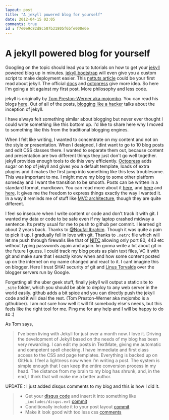 ```yaml
---
layout: post
title: "A jekyll powered blog for yourself"
date: 2012-04-15 02:05
comments: true
id : f7e0e9c82d8c507b31805f6bfe000e6e
---
```


# A jekyll powered blog for yourself

Googling on the topic should lead you to tutorials on how to get your [jekyll](https://github.com/mojombo/jekyll/) powered blog up in minutes.
[jekyll bootstrap](http://jekyllbootstrap.com/) will even give you a custom script to make deployment easier. This [nettuts article](http://net.tutsplus.com/tutorials/other/building-static-sites-with-jekyll/) could be your first read about jekyll. The official [docs](https://github.com/mojombo/jekyll/wiki) and [octopress](http://octopress.org) give more idea. So here I'm going a bit against my first post. More philosophy and less code.

jekyll is originally by [Tom Preston-Werner aka mojombo](https://github.com/mojombo). You can read his blogs [here](http://tom.preston-werner.com/). Out of all of the posts, [blogging like a hacker](http://tom.preston-werner.com/2008/11/17/blogging-like-a-hacker.html) talks about the inception of jekyll.

I have always felt something similar about blogging but never ever thought I could write something like this bottom up. I'd like to share here why I moved to something like this from the traditional blogging engines. 

When I felt like writing, I wanted to concentrate on my content and not on the style or presentation. When I designed, I dint want to go to 10 blog posts and edit CSS classes there. I wanted to separate them out, because content and presentation are two different things they just don't go well together. jekyll provides enough tools to do this very efficiently. [Octopress](http://octopress.org) adds sugar on top of jekyll and gives you a default template, loads of extra plugins and it makes the first jump into something like this less troublesome. This was important to me. I might move my blog to some other platform someday and I want the transition to be smooth. Posts can be written in a standard format, mardkown. You can read more about it [here](http://daringfireball.net/projects/markdown/syntax), and [here](http://github.github.com/github-flavored-markdown/) and [here](https://github.com/rtomayko/rdiscount). It gives me the freedom to express things exactly the way I wanted it. In a way it reminds me of stuff like [MVC architecture](http://en.wikipedia.org/wiki/Model-view-controller), though they are quite different. 

I feel so insecure when I write content or code and don’t track it with git. I wanted my data or code to be safe even if my laptop crashed midway a sentence. Its pretty usual for me to push to github per commit. I learned git about 2 years back. Thanks to [@Noufal Ibrahim](http://twitter.com/noufalibrahim). Though it was quite a pain to pick it up, I gradually fell in love with git. Thanks to `.netrc` file which will let me push through firewalls like that of [NITC](http://www.nitc.ac.in) allowing only port 80, 443 etc without typing passwords again and again. Im gonna write a lot about git in the future I guess. I could track my blog posts as plain text files, VC it with git and make sure that I exactly know when and how some content posted up on the internet on my name changed and react to it. I cant imagine this on blogger. Here I trust SHA1 security of git and [Linus Torvalds](http://en.wikipedia.org/wiki/Linus_Torvalds) over the blogger servers run by Google.

Forgetting all the uber geek stuff, finally jekyll will output a static site to `_site` folder, which you should be able to deploy to any web server in the world easily. github adds a bit spice and you can directly push the jekyll code and it will deal the rest. (Tom Preston-Werner aka mojombo is a githubber). I am not sure how well it will fit somebody else's needs, but this feels like the right tool for me. Ping me for any help and I will be happy to do so :)

As Tom says,

> I’ve been living with Jekyll for just over a month now. I love it. Driving the development of Jekyll based on the needs of my blog has been very rewarding. I can edit my posts in TextMate, giving me automatic and competent spell checking. I have immediate and first class access to the CSS and page templates. Everything is backed up on GitHub. I feel a lightness now when I’m writing a post. The system is simple enough that I can keep the entire conversion process in my head. The distance from my brain to my blog has shrunk, and, in the end, I think that will make me a better author.

UPDATE : 
	I just added disqus comments to my blog and this is how I did it.

> * Get your [disqus code](http://disqus.com/) and insert it into something like `_includes/disqus.ext` [commit](https://github.com/jaseemabid/jaseemabid.github.com/commit/169706808efb4431fded505fe0052cd2d61fcb6a)
> * Conditionally include it to your post layout [commit](https://github.com/jaseemabid/jaseemabid.github.com/commit/8c5c565c27cd6f7b0207600880e6fe80ace397a9)
> * Make it look good with too less css [comments](https://github.com/jaseemabid/jaseemabid.github.com/commit/48298c4cd9af8390084270b77325f86ffd7984ed)


